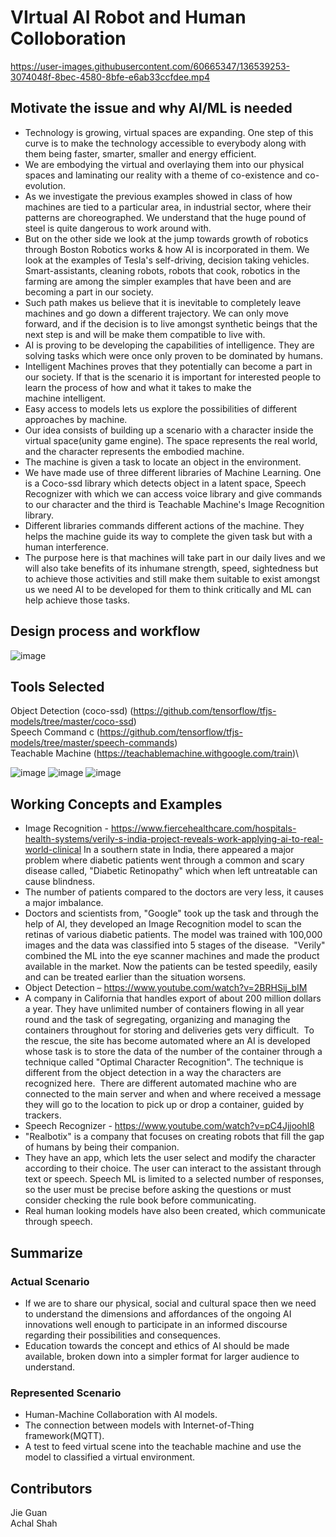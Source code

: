 # VIrtual AI Robot and Human Colloboration


https://user-images.githubusercontent.com/60665347/136539253-3074048f-8bec-4580-8bfe-e6ab33ccfdee.mp4

## Motivate the issue and why AI/ML is needed

* Technology is growing, virtual spaces are expanding. One step of this curve is to make the technology accessible to everybody along with them being faster, smarter, smaller and energy efficient. 
* We are embodying the virtual and overlaying them into our physical spaces and laminating our reality with a theme of co-existence and co-evolution. 
* As we investigate the previous examples showed in class of how machines are tied to a particular area, in industrial sector, where their patterns are choreographed. We understand that the huge pound of steel is quite dangerous to work around with.
* But on the other side we look at the jump towards growth of robotics through Boston Robotics works & how AI is incorporated in them. We look at the examples of Tesla's self-driving, decision taking vehicles. Smart-assistants, cleaning robots, robots that cook, robotics in the farming are among the simpler examples that have been and are becoming a part in our society. 
* Such path makes us believe that it is inevitable to completely leave machines and go down a different trajectory. We can only move forward, and if the decision is to live amongst synthetic beings that the next step is and will be make them compatible to live with.  
* AI is proving to be developing the capabilities of intelligence. They are solving tasks which were once only proven to be dominated by humans. 
* Intelligent Machines proves that they potentially can become a part in our society. If that is the scenario it is important for interested people to learn the process of how and what it takes to make the machine intelligent.
* Easy access to models lets us explore the possibilities of different approaches by machine.
* Our idea consists of building up a scenario with a character inside the virtual space(unity game engine). The space represents the real world, and the character represents the embodied machine. 
* The machine is given a task to locate an object in the environment. 
* We have made use of three different libraries of Machine Learning. One is a Coco-ssd library which detects object in a latent space, Speech Recognizer with which we can access voice library and give commands to our character and the third is Teachable Machine's Image Recognition library. 
* Different libraries commands different actions of the machine. They helps the machine guide its way to complete the given task but with a human interference. 
* The purpose here is that machines will take part in our daily lives and we will also take benefits of its inhumane strength, speed, sightedness but to achieve those activities and still make them suitable to exist amongst us we need AI to be developed for them to think critically and ML can help achieve those tasks.

## Design process and workflow

![image](https://user-images.githubusercontent.com/60665347/136540959-5fd5fbbb-4914-4ac1-b52e-734e77ba7b92.png)


## Tools Selected
Object Detection (coco-ssd) (https://github.com/tensorflow/tfjs-models/tree/master/coco-ssd) \
Speech Command c (https://github.com/tensorflow/tfjs-models/tree/master/speech-commands) \
Teachable Machine (https://teachablemachine.withgoogle.com/train)\

![image](https://user-images.githubusercontent.com/60665347/136540734-bb7c854a-510c-4bc6-85af-4f632b246ef8.png)
![image](https://user-images.githubusercontent.com/60665347/136540749-8813fa57-5141-4bf2-89d2-bd3669bcdaf5.png)
![image](https://user-images.githubusercontent.com/60665347/136540774-b684a708-1636-441a-98e0-b365258a34b9.png)


## Working Concepts and Examples
* Image Recognition - https://www.fiercehealthcare.com/hospitals-health-systems/verily-s-india-project-reveals-work-applying-ai-to-real-world-clinical
In a southern state in India, there appeared a major problem where diabetic patients went through a common and scary disease called, "Diabetic Retinopathy" which when left untreatable can cause blindness.
* The number of patients compared to the doctors are very less, it causes a major imbalance. 
* Doctors and scientists from, "Google" took up the task and through the help of AI, they developed an Image Recognition model to scan the retinas of various diabetic patients. The model was trained with 100,000 images and the data was classified into 5 stages of the disease. 
"Verily" combined the ML into the eye scanner machines and made the product available in the market. Now the patients can be tested speedily, easily and can be treated earlier than the situation worsens.
* Object Detection – https://www.youtube.com/watch?v=2BRHSij_bIM
* A company in California that handles export of about 200 million dollars a year. They have unlimited number of containers flowing in all year round and the task of segregating, organizing and managing the containers throughout for storing and deliveries gets very difficult. 
To the rescue, the site has become automated where an AI is developed whose task is to store the data of the number of the container through a technique called "Optimal Character Recognition". The technique is different from the object detection in a way the characters are recognized here. 
There are different automated machine who are connected to the main server and when and where received a message they will go to the location to pick up or drop a container, guided by trackers. 
* Speech Recognizer - https://www.youtube.com/watch?v=pC4Jjjoohl8
* "Realbotix" is a company that focuses on creating robots that fill the gap of humans by being their companion. 
* They have an app, which lets the user select and modify the character according to their choice. The user can interact to the assistant through text or speech. Speech ML is limited to a selected number of responses, so the user must be precise before asking the questions or must consider checking the rule book before communicating. 
* Real human looking models have also been created, which communicate through speech. 

## Summarize
### Actual Scenario
* If we are to share our physical, social and cultural space then we need to understand the dimensions and affordances of the ongoing AI innovations well enough to participate in an informed discourse regarding their possibilities and consequences.
* Education towards the concept and ethics of AI should be made available, broken down into a simpler format for larger audience to understand. 
### Represented Scenario
* Human-Machine Collaboration with AI models.
* The connection between models with Internet-of-Thing framework(MQTT).
* A test to feed virtual scene into the teachable machine and use the model to classified a virtual environment.




## Contributors
Jie Guan \
Achal Shah

